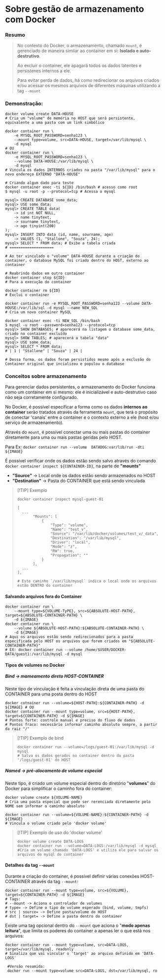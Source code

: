 # Sobre gestão de armazenamento com Docker

### Resumo
>
> No contexto do Docker, o armazenamento, chamado `mount`, é gerenciado de maneira similar ao container em si: **Isolado e auto-destrutivo**.
>
> Ao excluir o container, ele apagará todos os dados latentes e persistenes internos a ele.
> 
> Para evitar perda de dados, há como redirecionar os arquivos criados e/ou acessar os mesmos arquivos de diferentes máquinas utilizando a tag `--mount`
> 
### Demonstração:

```shell
docker volume create DATA-HOUSE
# Cria um "volume" de memória no HOST que será persistente, equivalente a uma pasta com um link simbólico

docker container run \
    -e MYSQL_ROOT_PASSWORD=senha123 \
    --mount type=volume, src=DATA-HOUSE, target=/var/lib/mysql \
    -d mysql 
# OU
docker container run \
    -e MYSQL_ROOT_PASSWORD=senha123 \
    --volume DATA-HOUSE:/var/lib/mysql \
    -d mysql
# Vincula os dados INTERNOS criados na pasta "/var/lib/mysql" para o novo endereço EXTERNO "DATA-HOUSE"

# Criando algum dado para teste
docker container exec -ti ${ID} /bin/bash # acesso como root
$ mysql -u root -p --protocol=tcp # Acessa o mysql

mysql> CREATE DATABASE some_data;
mysql> USE some_data;
mysql> CREATE TABLE data(
    -> id int NOT NULL,
    -> name tinytext,
    -> sourname tinytext,
    -> age tinyint(200)
);
mysql> INSERT INTO data (id, name, sourname, age)
    -> VALUES (1, "Stallone", "Souza", 24);
mysql> SELECT * FROM data; # Exibe a tabela criada
# ====================

# Ao ter vinculado o "volume" DATA-HOUSE durante a criação do container, o database MySQL foi criado dentro do HOST, externo ao container

# Reabrindo dados em outro container
docker container stop ${ID}
# Para a execução do container

docker container rm ${ID}
# Exclui o container

docker container run -e MYSQL_ROOT_PASSWORD=senha123 --volume DATA-HOUSE:/var/lib/sql -d mysql --name NEW_SQL
# Cria um novo container MySQL

docker container exec -ti NEW_SQL /bin/bash
$ mysql -u root --password=senha123 --protocol=tcp 
mysql> SHOW DATABASES; # aparecerá na listagem o database some_data, criado no container excluído
mysql> SHOW TABLES; # aparecerá a tabela "data"
mysql> USE some_data;
mysql> SELECT * FROM data;
# | 1 | "Stallone" | "Souza" | 24 | 

# Dessa forma, os dados foram persistidos mesmo após a exclusão do Container original que incializou e populou o database
```

### Conceitos sobre armazenamento

Para gerenciar dados persistentes, o armazenamento do Docker funciona como um container em si mesmo: ele é inicializável e auto-destrutivo caso não seja corretamente configurado.

No Docker, é possível especificar a forma como os dados **internos ao container** serão tratados através da ferramenta `mount`, que terá o propósito de conectar 'canais' entre o container e o contexto externo a ele (host e/ou serviço de armazenamento).

Através do `mount`, é possível conectar uma ou mais pastas do container diretamente para uma ou mais pastas geridas pelo HOST.

Para
Ex:
`docker container run --volume  DATADOG:var/lib/run -dti ${IMAGE}`

É possível verificar onde os dados estão sendo salvo através do comando `docker container inspect ${CONTAINER-ID}`, na parte de **"mounts"**
- **"Source"** -> Local onde os dados estão sendo armazenados no HOST
- **"Destination"** -> Pasta do CONTAINER que está sendo vinculada

>[!TIP] Exemplo
> ```shell
> docker container inspect mysql-guest-01
>
>[
>   ...
>        "Mounts": [
>            {
>                "Type": "volume",
>                "Name": "test_v",
>                "Source": "/var/lib/docker/volumes/test_v/_data",
>                "Destination": "/var/lib/mysql",
>                "Driver": "local",
>                "Mode": "z",
>                "RW": true,
>                "Propagation": ""
>            }
>        ],
>   ...
>],
>
># Este caminho `/var/lib/mysql` indica o local onde os arquivos estão DENTRO do container
> ```

#### Salvando arquivos fora do Container

```shell
docker container run \
    --mount type=${VOLUME-TyPE}, src=${ABSOLUTE-HOST-PATH}, target=${ABSOLUTE-CONTAINER-PATH} \
    -d ${IMAGE}
docker container run \
    --volume ${ABSOLUTE-HOST-PATH}:${ABSOLUTE-CONTAINER-PATH} \
    -d ${IMAGE}
# Aqui os arquivos estão sendo redirecionados para a pasta especificada pelo HOST os arquivos que forem criados em "${ABSOLUTE-CONTAINER-PATH}"
# EX: docker container run --volume /home/$USER/DOCKER-DATA/guest1:/var/lib/mysql -d mysql
```

#### Tipos de volumes no Docker

##### **Bind** -> mameamento direto HOST-CONTAINER

Neste tipo de vinculação é feita a vinculação direta de uma pasta do CONTAINER para uma posta dentro do HOST

```shell
docker cotnainer run --volume=${HOST-PATH}:${CONTAINER-PATH} -d ${IMAGE} # OU
docker container run --mount type=volume, src=${HOST-PATH}, target=${CONTAINER-PATH} -d ${IMAGE}
# Pontos forte: controle manual e preciso do fluxo de dados
# Pontos fraco: necessário informar caminho absoluto sempre, a partir da raiz "/"
```

>[!TIP] Exemplo de bind
>```shell
>docker container run --volume=/logs/guest-01:/var/lib/mysql -d mysql
># Salva os dados gerados no container dentro da pasta '/logs/guest-01' do HOST
>```

##### **Named** -> pré-alocamento de volume especial

Neste tipo, é criado um volume especial dentro do diretório "**volumes**" do Docker para simplificar o caminho fora do container:

```shell
docker volume create ${VOLUME-NAME}
# Cria uma pasta especial que pode ser rerenciada diretamente pelo NOME sem informar o caminho absoluto

docker container run --volume=${VOLUME-NAME}:${CONTAINER-PATH} -d ${IMAGE}
# Vincula o volume criado pelo 'docker volume'
```

>[!TIP] Exemplo de uso do 'docker volume' 
>```shell
>docker volume create DATA-LOGS
>docker container run --volume=DATA-LOGS:/var/lib/mysql -d mysql
>#Cria um volume chamado 'DATA-LOGS' e utiliza ele para salvar os arquivos do mysql do container
>```

#### Detalhes da tag `--mount`

Durante a criação do container, é possível definir várias conexões HOST-CONTAINER através da tag `--mount`: 

```shell
docker container run --mount type=volume, src=${VOLUME}, target=${CONTAINER-PATH} -d ${IMAGE}
# Tags:
# --mount -> Aciona o controlador de volumes
# type= -> Define o tipo de volume esperado (bind, volume, tmpfs)
# src | source= -> Define pasta/volume do HOST
# dst | target= -> Define a pasta dentro do container
```

Existe uma tag opcional dentro do `--mount` que aciona o "**modo apenas leitura**", que limita os poderes do container a apenas ler o que está nos arquivos:

```shell
docker container run --mount type=volume, src=DATA-LOGS, target=/var/lib/mysql, readonly
# Sinaliza que vai vincular o 'target' ao arquivo definido em 'DATA-LOGS'

 #Versão resumida:
 docker run --mount type=volume src=DATA-LOGS, dst=/var/lib/mysql, ro
```